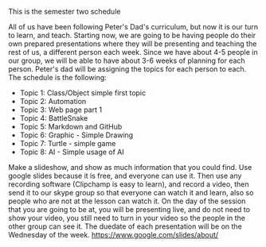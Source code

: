 This is the semester two schedule

All of us have been following Peter's Dad's curriculum, but now it is our turn to learn, and teach. Starting now, we are going to be having people do their own prepared presentations where they will be presenting and teaching the rest of us, a different person each week.
Since we have about 4-5 people in our group, we will be able to have about 3-6 weeks of planning for each person. Peter's dad will be assigning the topics for each person to each. The schedule is the following:

- Topic 1: Class/Object simple first topic
- Topic 2: Automation
- Topic 3: Web page part 1
- Topic 4: BattleSnake
- Topic 5: Markdown and GitHub
- Topic 6: Graphic - Simple Drawing
- Topic 7: Turtle - simple game
- Topic 8: AI - Simple usage of AI

Make a slideshow, and show as much information that you could find. Use google slides because it is free, and everyone can use it. Then use any recording software (Clipchamp is easy to learn), and record a video, then send it to our skype group so that everyone can watch it and learn, also so people who are not at the lesson can watch it. On the day of the session that you are going to be at, you will be presenting live, and do not need to show your video, you still need to turn in your video so the people in the other group can see it. The duedate of each presentation will be on the Wednesday of the week. https://www.google.com/slides/about/

